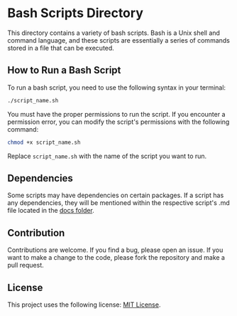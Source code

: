 # Bash Scripts Directory

This directory contains a variety of bash scripts. Bash is a Unix shell and command language, and these scripts are essentially a series of commands stored in a file that can be executed.

## How to Run a Bash Script

To run a bash script, you need to use the following syntax in your terminal:

```bash
./script_name.sh
```

You must have the proper permissions to run the script. If you encounter a permission error, you can modify the script's permissions with the following command:

```bash
chmod +x script_name.sh
```

Replace `script_name.sh` with the name of the script you want to run.

## Dependencies

Some scripts may have dependencies on certain packages. If a script has any dependencies, they will be mentioned within the respective script's .md file located in the [docs folder](https://github.com/r-richardson/scripts/tree/main/docs).

## Contribution

Contributions are welcome. If you find a bug, please open an issue. If you want to make a change to the code, please fork the repository and make a pull request.

## License

This project uses the following license: [MIT License](../LICENSE).